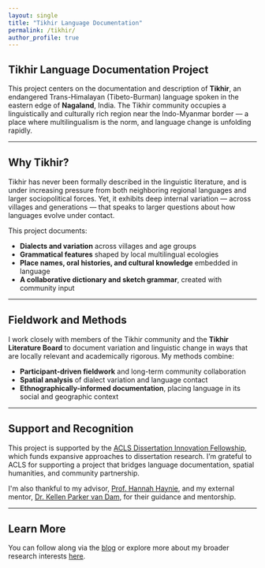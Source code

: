 ```yaml
---
layout: single
title: "Tikhir Language Documentation"
permalink: /tikhir/
author_profile: true
---
```


## Tikhir Language Documentation Project

This project centers on the documentation and description of **Tikhir**, an endangered Trans-Himalayan (Tibeto-Burman) language spoken in the eastern edge of **Nagaland**, India. The Tikhir community occupies a linguistically and culturally rich region near the Indo-Myanmar border — a place where multilingualism is the norm, and language change is unfolding rapidly.

---

## Why Tikhir?

Tikhir has never been formally described in the linguistic literature, and is under increasing pressure from both neighboring regional languages and larger sociopolitical forces. Yet, it exhibits deep internal variation — across villages and generations — that speaks to larger questions about how languages evolve under contact.

This project documents:
- **Dialects and variation** across villages and age groups
- **Grammatical features** shaped by local multilingual ecologies
- **Place names, oral histories, and cultural knowledge** embedded in language
- **A collaborative dictionary and sketch grammar**, created with community input

---

## Fieldwork and Methods

I work closely with members of the Tikhir community and the **Tikhir Literature Board** to document variation and linguistic change in ways that are locally relevant and academically rigorous. My methods combine:
- **Participant-driven fieldwork** and long-term community collaboration
- **Spatial analysis** of dialect variation and language contact
- **Ethnographically-informed documentation**, placing language in its social and geographic context

---

## Support and Recognition

This project is supported by the [ACLS Dissertation Innovation Fellowship](https://www.acls.org/fellow-grantees/patrick-das/), which funds expansive approaches to dissertation research. I’m grateful to ACLS for supporting a project that bridges language documentation, spatial humanities, and community partnership.

I'm also thankful to my advisor, [Prof. Hannah Haynie](https://www.colorado.edu/linguistics/hannah-haynie), and my external mentor, [Dr. Kellen Parker van Dam](http://patkai.ist/), for their guidance and mentorship.

---

## Learn More

You can follow along via the [blog](/blog/) or explore more about my broader research interests [here](/research/).
